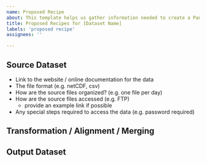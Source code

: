 ```yaml
---
name: Proposed Recipe
about: This template helps us gather information needed to create a Pangeo Forge Recipe for your data.
title: Proposed Recipes for [Dataset Name]
labels: 'proposed recipe'
assignees: ''

---
```


<!--
This template is to describe a potential recipe for Pangeo Forge to create analysis-ready, cloud-optimized data from an upstream data repository.

A Recipe has three basic stages:
1. Download the source files from the upstream repository in whatever format they are stored.
2. Perform any transformations that are needed in order to make the data "analysis ready."
3. Write out a new dataset in a cloud optimized format
-->

## Source Dataset

<!-- Describe your dataset in a few sentences below. -->

<!-- Please also provide the following information by editing the list below. -->

- Link to the website / online documentation for the data
- The file format (e.g. netCDF, csv)
- How are the source files organized? (e.g. one file per day)
- How are the source files accessed (e.g. FTP)
  - provide an example link if possible
- Any special steps required to access the data (e.g. password required)

## Transformation / Alignment / Merging

<!--
Describe below how the files should be combined into one analysis-ready dataset.
For example, "the files should be concatenated along the time dimension."
Are there any other transformations or checks that should be performed to make the data more "analysis ready"?
-->


## Output Dataset

<!--
How do you want the output of the pipeline to be stored?
Cloud optimized formats such as zarr, tiledb, or parquet are recommended.
If possible, provide details on how you would like the output to be structured
(e.g. number of different output datasets, chunk / partition size, etc.)
-->

